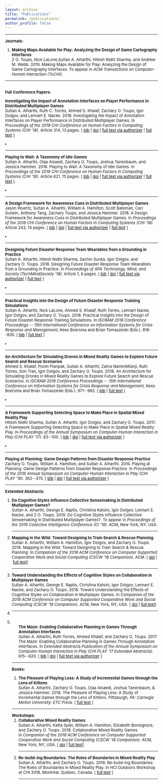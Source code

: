 ```yaml
---
layout: archive
title: "Publications"
permalink: /publications/
author_profile: false
---
```


<font size="-1">
<hr />

<strong>Journals:</strong>

<ol>
 	<li><strong>Making Maps Available for Play: Analyzing the Design of Game Cartography Interfaces</strong><br>Z O. Toups, Nick LaLone,Sultan A. Alharthi, Hitesh Nidhi Sharma, and Andrew M. Webb. 2019. Making Maps Available for Play: Analyzing the Design of Game Cartography Interfaces. To appear in <em>ACM Transactions on Computer-Human Interaction (ToCHI)</em>.


</li>
</ol>

<hr />
<br>
<strong>Full Conference Papers:</strong>

<strong>Investigating the Impact of Annotation Interfaces on Player Performance in Distributed Multiplayer Games</strong><br>Sultan A. Alharthi, Ruth C. Torres, Ahmed S. Khalaf, Zachary O. Toups, Igor Dolgov, and Lennart E. Nacke. 2018. Investigating the Impact of Annotation Interfaces on Player Performance in Distributed Multiplayer Games. In <em>Proceedings of the 2018 CHI Conference on Human Factors in Computing Systems</em> <em>(CHI '18)</em>. Article 314, 13 pages. [ <a href="https://pixl.nmsu.edu/pixl-pubs-bibtex/#Alharthi:2018:IIA:3173574.3173888" style="color:black">bib</a> | <a href="http://dx.doi.org/10.1145/3173574.3173888" style="color:black">doi</a> | <a href="https://dl.acm.org/authorize?N652628" style="color:black">full text via authorizer</a> | <a href="https://dept-wp.nmsu.edu/pixl/files/2018/02/planning.pdf" style="color:black">full text</a> ]</li>
 	<li>

<hr />

<strong>Playing to Wait: A Taxonomy of Idle Games</strong><br>Sultan A. Alharthi, Olaa Alsaedi, Zachary O. Toups, Joshua Tanenbaum, and Jessica Hammer. 2018. Playing to Wait: A Taxonomy of Idle Games. In <em> Proceedings of the 2018 CHI Conference on Human Factors in Computing Systems</em> <em>(CHI '18)</em>. Article 621, 15 pages. [ <a href="https://pixl.nmsu.edu/pixl-pubs-bibtex/#Alharthi:2018:PWT:3173574.3174195" style="color:black">bib</a> | <a href="http://dx.doi.org/10.1145/3173574.3174195" style="color:black">doi</a> | <a href="https://dl.acm.org/authorize?N652620" style="color:black">full text via authorizer</a> | <a href="https://dept-wp.nmsu.edu/pixl/files/2018/02/2018-chi-idle.pdf" style="color:black">full text</a> ]</li>
 	<li>

<hr />

<strong>A Design Framework for Awareness Cues in Distributed Multiplayer Games</strong><br>Jason Wuertz, Sultan A. Alharthi, William A. Hamilton, Scott Bateman, Carl Gutwin, Anthony Tang, Zachary Toups, and Jessica Hammer. 2018. A Design Framework for Awareness Cues in Distributed Multiplayer Games. In <em>Proceedings of the 2018 CHI Conference on Human Factors in Computing Systems</em> <em>(CHI '18)</em>. Article 243, 14 pages. [ <a href="https://pixl.nmsu.edu/pixl-pubs-bibtex/#Wuertz:2018:DFA:3173574.3173817" style="color:black">bib</a> | <a href="http://dx.doi.org/10.1145/3173574.3173817" style="color:black">doi</a> | <a href="https://dl.acm.org/authorize?N652629" style="color:black">full text via authorizer</a> | <a href="http://ecologylab.net/research/publications/GameAwarenessCHI2018.pdf" style="color:black">full text</a> ]</li>
 	<li>

<hr />

<strong>Designing Future Disaster Response Team Wearables from a Grounding in Practice</strong><br>Sultan A. Alharthi, Hitesh Nidhi Sharma, Sachin Sunka, Igor Dolgov, and Zachary O. Toups. 2018. Designing Future Disaster Response Team Wearables from a Grounding in Practice. In <em>Proceedings of APA Technology, Mind, and Society (TechMindSociety '18).</em> Article 1, 6 pages. [ <a href="https://pixl.nmsu.edu/pixl-pubs-bibtex/#Alharthi:2018:DFD:3183654.3183662" style="color:black">bib</a> | <a href="http://dx.doi.org/10.1145/3183654.3183662" style="color:black">doi</a> | <a href="https://dl.acm.org/authorize?N652626" style="color:black">full text via authorizer</a> | <a href="https://dept-wp.nmsu.edu/pixl/files/2018/02/2018_TMS_Icehouse.pdf" style="color:black">full text</a> ]</li>
 	<li>

<hr />

<strong>Practical Insights into the Design of Future Disaster Response Training Simulations</strong><br>Sultan A. Alharthi, Nick LaLone, Ahmed S. Khalaf, Ruth Torres, Lennart Nacke, Igor Dolgov, and Zachary O. Toups. 2018. Practical Insights into the Design of Future Disaster Response Training Simulations. In <em>ISCRAM 2018 Conference Proceedings -- 15th International Conference on Information Systems for Crisis Response and Management</em>, Kees Boersma and Brian Tomaszeski (Eds.). 818--830. [ <a href="https://pixl.nmsu.edu/pixl-pubs-bibtex/#Alharthi:2018aa" style="color:black">bib</a> | <a href="http://idl.iscram.org/files/sultanaalharthi/2018/1602_SultanA.Alharthi_etal2018.pdf" style="color:black">full text</a> ]</li>
 	<li>

<hr />

<strong>An Architecture for Simulating Drones in Mixed Reality Games to Explore Future Search and Rescue Scenarios</strong><br>Ahmed S. Khalaf, Poom Pianpak, Sultan A. Alharthi, Zahra NaminiMianji, Ruth Torres, Son Tran, Igor Dolgov, and Zachary O. Toups. 2018. An Architecture for Simulating Drones in Mixed Reality Games to Explore Future Search and Rescue Scenarios. In<em> ISCRAM 2018 Conference Proceedings -- 15th International Conference on Information Systems for Crisis Response and Management, </em>Kees Boersma and Brian Tomaszeski (Eds.). 971--982. [ <a href="https://pixl.nmsu.edu/pixl-pubs-bibtex/#Khalaf:2018aa" style="color:black">bib</a> | <a href="http://idl.iscram.org/files/ahmedskhalaf/2018/1617_AhmedS.Khalaf_etal2018.pdf" style="color:black">full text</a> ]</li>
 	<li>

<hr />

<strong>A Framework Supporting Selecting Space to Make Place in Spatial Mixed Reality Play</strong><br>Hitesh Nidhi Sharma, Sultan A. Alharthi, Igor Dolgov, and Zachary O. Toups. 2017. A Framework Supporting Selecting Space to Make Place in Spatial Mixed Reality Play. In <em>Proceedings of the Annual Symposium on Computer-Human Interaction in Play</em> <em>(CHI PLAY '17)</em>. 83--100. [ <a href="https://pixl.nmsu.edu/pixl-pubs-bibtex/#Sharma:2017:FSS:3116595.3116612" style="color:black">bib</a> | <a href="http://dx.doi.org/10.1145/3116595.3116612" style="color:black">doi</a> | <a href="https://dl.acm.org/authorize?N40172" style="color:black">full text via authorizer</a> ]</li>
 	<li>

<hr />

<strong>Playing at Planning: Game Design Patterns from Disaster Response Practice</strong><br>Zachary O. Toups, William A. Hamilton, and Sultan A. Alharthi. 2016. Playing at Planning: Game Design Patterns from Disaster Response Practice. In <em>Proceedings of the 2016 Annual Symposium on Computer-Human Interaction in Play</em> <em>(CHI PLAY '16)</em>. 362--375. [ <a href="https://pixl.nmsu.edu/pixl-pubs-bibtex/#Toups:2016:PPG:2967934.2968089" style="color:black">bib</a> | <a href="http://dx.doi.org/10.1145/2967934.2968089" style="color:black">doi</a> | <a href="https://dl.acm.org/authorize?N20860" style="color:black">full text via authorizer</a> ]


</li>
</ol>
<hr />

<strong>Extended Abstracts:</strong>

<ol>
 	<li><strong>Do Cognitive Styles Influence Collective Sensemaking in Distributed Multiplayer Games?</strong><br>Sultan A. Alharthi, George E. Raptis, Christina Katsini, Igor Dolgov, Lennart E. Nacke, and Z O. Toups. 2019. Do Cognitive Styles Influence Collective Sensemaking in Distributed Multiplayer Games?. To appear in <em>Proceedings of the 2019 Collective Intelligence Conference (CI '19)</em>. ACM, New York, NY, USA.</li>
 	<li>

<hr />

<strong>Mapping in the Wild: Toward Designing to Train Search &amp; Rescue Planning</strong><br>Sultan A. Alharthi, William A. Hamilton, Igor Dolgov, and Zachary O. Toups. 2018. Mapping in the Wild: Toward Designing to Train Search &amp; Rescue Planning. In <em>Companion of the 2018 ACM Conference on Computer Supported Cooperative Work and Social Computing (CSCW '18 Companion)</em>. ACM. [ <a href="https://doi.org/10.1145/3272973.3274039" style="color:black">doi</a> | <a href="https://dept-wp.nmsu.edu/pixl/files/2018/10/Mapping.pdf" style="color:black">full text</a>]

<hr />

</li>
 	<li><strong>Toward Understanding the Effects of Cognitive Styles on Collaboration in Multiplayer Games</strong><br>Sultan A. Alharthi, George E. Raptis, Christina Katsini, Igor Dolgov, Lennart E. Nacke, and Zachary O. Toups. 2018. Toward Understanding the Effects of Cognitive Styles on Collaboration in Multiplayer Games. In <em>Companion of the 2018 ACM Conference on Computer Supported Cooperative Work and Social Computing (CSCW '18 Companion)</em>. ACM, New York, NY, USA. [ <a href="https://doi.org/10.1145/3272973.3274047" style="color:black">doi</a> | <a href="https://dept-wp.nmsu.edu/pixl/files/2018/10/CognitiveStyles.pdf" style="color:black">full text</a>]</li>
 	<li>

<hr />

<li>
<ol>
<strong>The Maze: Enabling Collaborative Planning in Games Through Annotation Interfaces</strong><br>Sultan A. Alharthi, Ruth Torres, Ahmed Khalaf, and Zachary O. Toups. 2017. The Maze: Enabling Collaborative Planning in Games Through Annotation Interfaces. In <em>Extended Abstracts Publication of the Annual Symposium on Computer-Human Interaction in Play</em> <em>(CHI PLAY '17 Extended Abstracts)</em>. 615--620. [ <a href="https://pixl.nmsu.edu/pixl-pubs-bibtex/#Alharthi:2017:MEC:3130859.3130864" style="color:black">bib</a> | <a href="http://dx.doi.org/10.1145/3130859.3130864" style="color:black">doi</a> | <a href="https://dl.acm.org/authorize?N40170" style="color:black">full text via authorizer</a> ]</li>
</ol>
<hr />

<strong>Books:</strong>
<ol>
 	<li><strong>The Pleasure of Playing Less: A Study of Incremental Games through the Lens of Kittens</strong><br>Sultan A. Alharthi, Zachary O. Toups, Olaa Alsaedi, Joshua Tanenbaum, &amp; Jessica Hammer. 2018. The Pleasure of Playing Less: A Study of Incremental Games through the Lens of Kittens<i>. Pittsburgh, PA: Carnegie Mellon University: ETC Press. </i>[ <a href="http://press.etc.cmu.edu/index.php/product/the-pleasure-of-playing-less/" style="color:black">full text</a> ]


</li>
</ol>
<hr />
<strong>Workshops:</strong>
<ol>
 	<li><strong>Collaborative Mixed Reality Games</strong><br>Sultan A. Alharthi, Katta Spiel, William A. Hamilton, Elizabeth Bonsignore, and Zachary O. Toups. 2018. Collaborative Mixed Reality Games. In <em>Companion of the 2018 ACM Conference on Computer Supported Cooperative Work and Social Computing (CSCW '18 Companion)</em>. ACM, New York, NY, USA. [ <a href="https://doi.org/10.1145/3272973.3273013" style="color:black">doi</a> | <a href="https://dept-wp.nmsu.edu/pixl/files/2018/09/MixedReality.pdf" style="color:black">full text</a>]</li>
 	<li>

<hr />

<strong>Re-build-ing Boundaries: The Roles of Boundaries in Mixed Reality Play</strong><br>Sultan A. Alharthi, and Zachary O. Toups. 2018. Re-build-ing Boundaries: The Roles of Boundaries in Mixed Reality Play. In HCI Outdoors Workshop at CHI 2018, Montréal, Québec, Canada. [ <a href="https://dept-wp.nmsu.edu/pixl/files/2018/05/HCI_Outdoors_Workshop.pdf" style="color:black">full text</a> ]

<hr />

